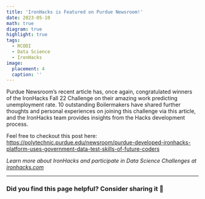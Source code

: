 ```yaml
---
title: 'IronHacks is Featured on Purdue Newsroom!'
date: 2023-05-10
math: true
diagram: true
highlight: true
tags:
  - RCODI
  - Data Science
  - IronHacks
image:
  placement: 4
  caption: ''
--- 
```



Purdue Newsroom’s recent article has, once again, congratulated winners of the IronHacks Fall 22 Challenge on their amazing work predicting unemployment rate. 10 outstanding Boilermakers have shared further thoughts and personal experiences on joining this challenge via this article, and the IronHacks team provides insights from the Hacks development process.

Feel free to checkout this post here: https://polytechnic.purdue.edu/newsroom/purdue-developed-ironhacks-platform-uses-government-data-test-skills-of-future-coders


_Learn more about IronHacks and participate in Data Science Challenges at [ironhacks.com](https://ironhacks.com)_

---

### Did you find this page helpful? Consider sharing it 🙌
